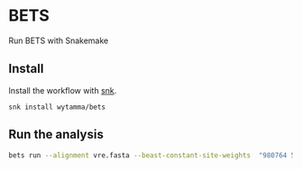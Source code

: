 # BETS

Run BETS with Snakemake

## Install 

Install the workflow with [snk](https://snk.wytamma.com/). 
```
snk install wytamma/bets
```

## Run the analysis

```bash
bets run --alignment vre.fasta --beast-constant-site-weights  "980764 598967 611084 982940" 
```
